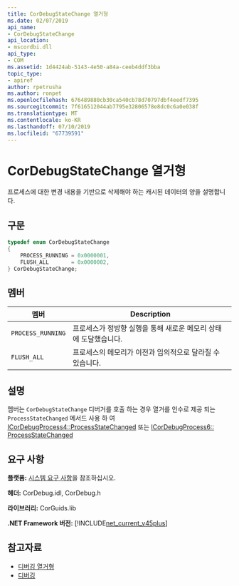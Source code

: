 ```yaml
---
title: CorDebugStateChange 열거형
ms.date: 02/07/2019
api_name:
- CorDebugStateChange
api_location:
- mscordbi.dll
api_type:
- COM
ms.assetid: 1d4424ab-5143-4e50-a84a-ceeb4ddf3bba
topic_type:
- apiref
author: rpetrusha
ms.author: ronpet
ms.openlocfilehash: 676489880cb30ca540cb78d70797dbf4eedf7395
ms.sourcegitcommit: 7f616512044ab7795e32806578e8dc0c6a0e038f
ms.translationtype: MT
ms.contentlocale: ko-KR
ms.lasthandoff: 07/10/2019
ms.locfileid: "67739591"
---
```

# <a name="cordebugstatechange-enumeration"></a>CorDebugStateChange 열거형

프로세스에 대한 변경 내용을 기반으로 삭제해야 하는 캐시된 데이터의 양을 설명합니다.

## <a name="syntax"></a>구문

```cpp
typedef enum CorDebugStateChange
{
    PROCESS_RUNNING = 0x0000001,
    FLUSH_ALL       = 0x0000002,
} CorDebugStateChange;
```

## <a name="members"></a>멤버

| 멤버            | Description                                                              |
| ----------------- | ------------------------------------------------------------------------ |
| `PROCESS_RUNNING` | 프로세스가 정방향 실행을 통해 새로운 메모리 상태에 도달했습니다.            |
| `FLUSH_ALL`       | 프로세스의 메모리가 이전과 임의적으로 달라질 수 있습니다. |

## <a name="remarks"></a>설명

 멤버는 `CorDebugStateChange` 디버거를 호출 하는 경우 열거를 인수로 제공 되는 `ProcessStateChanged` 메서드 사용 하 여 [ICorDebugProcess4::ProcessStateChanged](icordebugprocess4-processstatechanged-method.md) 또는 [ICorDebugProcess6:: ProcessStateChanged](icordebugprocess6-processstatechanged-method.md)

## <a name="requirements"></a>요구 사항

 **플랫폼:** [시스템 요구 사항](../../../../docs/framework/get-started/system-requirements.md)을 참조하십시오.

 **헤더:** CorDebug.idl, CorDebug.h

 **라이브러리:** CorGuids.lib

 **.NET Framework 버전:** [!INCLUDE[net_current_v45plus](../../../../includes/net-current-v20plus-md.md)]

## <a name="see-also"></a>참고자료

- [디버깅 열거형](debugging-enumerations.md)
- [디버깅](index.md)
